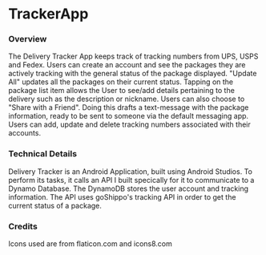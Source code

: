 # TrackerApp

<h3>Overview</h3> 
The Delivery Tracker App keeps track of tracking numbers from UPS, USPS and Fedex. Users can create an account and see the packages they are actively tracking with the general status of the package displayed. "Update All" updates all the packages on their current status. Tapping on the package list item allows the User to see/add details pertaining to the delivery such as the description or nickname. Users can also choose to "Share with a Friend". Doing this drafts a text-message with the package information, ready to be sent to someone via the default messaging app. Users can add, update and delete tracking numbers associated with their accounts.

<h3>Technical Details</h3>
Delivery Tracker is an Android Application, built using Android Studios. To perform its tasks, it calls an API I built specically for it to communicate to a Dynamo Database. The DynamoDB stores the user account and tracking information. The API uses goShippo's tracking API in order to get the current status of a package.

<h3>Credits </h3> 
Icons used are from flaticon.com and icons8.com
